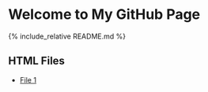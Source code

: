 # Welcome to My GitHub Page

<!-- Include README content -->
{% include_relative README.md %}

## HTML Files

- [File 1](notebooks/snapshot/1_Data_Retrieval_from_FDB_Preprocessing.html)

